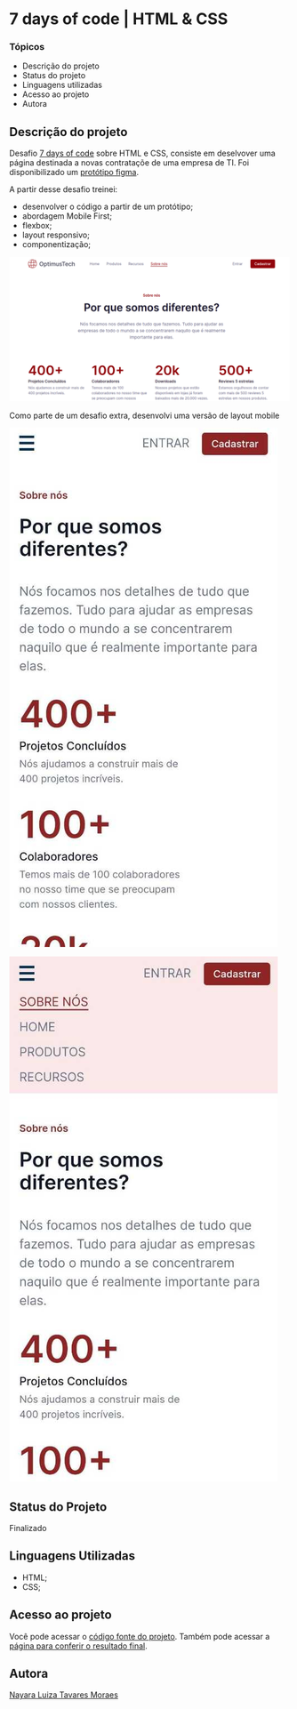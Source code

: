 # 7 days of code | HTML & CSS

### Tópicos

* Descrição do projeto
* Status do projeto
* Linguagens utilizadas 
* Acesso ao projeto
* Autora

## Descrição do projeto
Desafio [7 days of code](https://7daysofcode.io/) sobre HTML e CSS, consiste em deselvover uma página destinada a novas contrataçõe de uma empresa de TI. Foi disponibilizado um [protótipo figma](https://www.figma.com/file/mm3MLozvUDGhDRTxSLlGL5/7daysOfCode-HTML-CSS?node-id=0%3A1). 

A partir desse desafio treinei: 
* desenvolver o código a partir de um protótipo;
* abordagem Mobile First;
* flexbox;
* layout responsivo;
* componentização;

![screenshot desktop layout](./assets/img/desktop-layout.png)

Como parte de um desafio extra, desenvolvi uma versão de layout mobile 

![screenshot mobile layout](./assets/mobile.jpg)

![screenshot mobile layout com menu ativo](./assets/mobile-active.jpg)

## Status do Projeto
Finalizado

## Linguagens Utilizadas
* HTML;
* CSS;

## Acesso ao projeto
Você pode acessar o [código fonte do projeto](https://github.com/nalutm/seven-days-of-code/tree/main/html-css). Também pode acessar a [página para conferir o resultado final](https://seven-days-of-code-beta.vercel.app/).

## Autora
[Nayara Luiza Tavares Moraes](https://github.com/nalutm)

